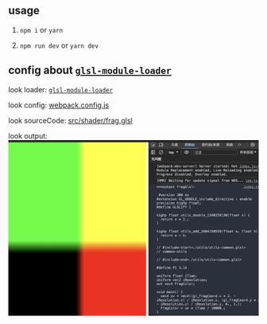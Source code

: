 ## usage

1. `npm i` or `yarn`

2. `npm run dev` or `yarn dev`

## config about [`glsl-module-loader`](https://github.com/z-juln/glsl-module-loader)

look loader: [`glsl-module-loader`](https://github.com/z-juln/glsl-module-loader)

look config: [webpack.config.js](./webpack.config.js)

look sourceCode: [src/shader/frag.glsl](./src/shader/frag.glsl)

look output: ![console](./glsl-module-loader.png)
